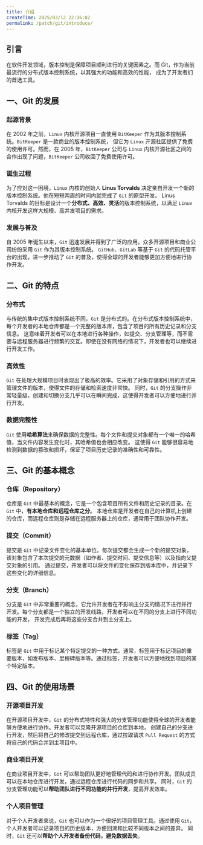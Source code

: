 ```yaml
---
title: 介绍
createTime: 2025/03/12 22:36:02
permalink: /patch/git/introduce/
---
```



## 引言
在软件开发领域，版本控制是保障项目顺利进行的关键因素之。而 Git，作为当前最流行的分布式版本控制系统，以其强大的功能和高效的性能，
成为了开发者们的首选工具。

## 一、Git 的发展
### 起源背景
在 2002 年之前，`Linux` 内核开源项目一直使用 `BitKeeper` 作为其版本控制系统。`BitKeeper` 是一款商业的版本控制系统，
但它为 `Linux` 开源社区提供了免费的使用许可。然而，在 2005 年，`BitKeeper` 公司与 `Linux` 内核开源社区之间的合作出现了问题，`BitKeeper` 公司收回了免费使用许可。

### 诞生过程
为了应对这一困境，`Linux` 内核的创始人 **Linus Torvalds** 决定亲自开发一个新的版本控制系统。他在短短两周的时间内就完成了 `Git` 的原型开发。
Linus Torvalds 的目标是设计一个**分布式、高效、灵活**的版本控制系统，以满足 `Linux` 内核开发这样大规模、高并发项目的需求。

### 发展与普及
自 2005 年诞生以来，`Git` 迅速发展并得到了广泛的应用。众多开源项目和商业公司纷纷采用 `Git` 作为其版本控制系统。
`GitHub`、`GitLab` 等基于 `Git` 的代码托管平台的出现，进一步推动了 `Git` 的普及，使得全球的开发者能够更加方便地进行协作开发。

## 二、Git 的特点
### 分布式
与传统的集中式版本控制系统不同，`Git` 是分布式的。在分布式版本控制系统中，每个开发者的本地仓库都是一个完整的版本库，包含了项目的所有历史记录和分支信息。
这意味着开发者可以在本地进行各种操作，如提交、分支管理等，而不需要与远程服务器进行频繁的交互。即使在没有网络的情况下，开发者也可以继续进行开发工作。

### 高效性
`Git` 在处理大规模项目时表现出了极高的效率。它采用了对象存储和引用的方式来管理文件的版本，使得文件的存储和检索速度非常快。
同时，`Git` 的分支操作非常轻量级，创建和切换分支几乎可以在瞬间完成，这使得开发者可以方便地进行并行开发。

### 数据完整性
`Git` 使用**哈希算法**来确保数据的完整性。每个文件和提交对象都有一个唯一的哈希值，当文件内容发生变化时，其哈希值也会相应改变。
这使得 `Git` 能够很容易地检测到数据的篡改和损坏，保证了项目历史记录的准确性和可靠性。

## 三、Git 的基本概念
### 仓库（Repository）
仓库是 `Git` 中最基本的概念，它是一个包含项目所有文件和历史记录的目录。在 `Git` 中，**有本地仓库和远程仓库之分**。
本地仓库是开发者在自己的计算机上创建的仓库，而远程仓库则是存储在远程服务器上的仓库，通常用于团队协作开发。

### 提交（Commit）
提交是 `Git` 中记录文件变化的基本单位。每次提交都会生成一个新的提交对象，该对象包含了本次提交的元数据（如作者、提交时间、提交信息等）以及指向父提交对象的引用。
通过提交，开发者可以将文件的变化保存到版本库中，并记录下这些变化的详细信息。

### 分支（Branch）
分支是 `Git` 中非常重要的概念，它允许开发者在不影响主分支的情况下进行并行开发。每个分支都是一个独立的开发线路，开发者可以在不同的分支上进行不同功能的开发，
开发完成后再将这些分支合并到主分支上。

### 标签（Tag）
标签是 `Git` 中用于标记某个特定提交的一种方式。通常，标签用于标记项目的重要版本，如发布版本、里程碑版本等。通过标签，开发者可以方便地找到项目的某个特定版本。

## 四、Git 的使用场景
### 开源项目开发
在开源项目开发中，`Git` 的分布式特性和强大的分支管理功能使得全球的开发者能够方便地进行协作。开发者可以克隆开源项目的仓库到本地，
创建自己的分支进行开发，然后将自己的修改提交到远程仓库，通过拉取请求 `Pull Request` 的方式将自己的代码合并到主项目中。

### 商业项目开发
在商业项目开发中，`Git` 可以帮助团队更好地管理代码和进行协作开发。团队成员可以在本地仓库进行开发，通过远程仓库进行代码的同步和共享。
同时，`Git` 的分支管理功能可以**帮助团队进行不同功能的并行开发**，提高开发效率。

### 个人项目管理
对于个人开发者来说，`Git` 也可以作为一个很好的项目管理工具。通过使用 `Git`，个人开发者可以记录项目的历史版本，方便回溯和比较不同版本之间的差异。
同时，`Git` 还可以**帮助个人开发者备份代码，避免数据丢失**。


